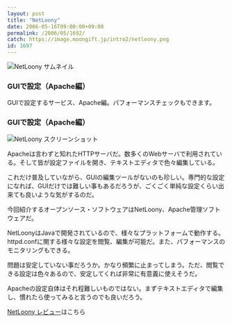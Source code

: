 ```yaml
---
layout: post
title: "NetLoony"
date: 2006-05-16T09:00:00+09:00
permalink: /2006/05/1692/
catch: https://image.moongift.jp/intro2/netloony.png
id: 1697
---
```

 ![NetLoony サムネイル](https://image.moongift.jp/intro2/netloony.t.png "NetLoony サムネイル")
  

### GUIで設定（Apache編）
  
GUIで設定するサービス、Apache編。パフォーマンスチェックもできます。  
<!--more-->  

### GUIで設定（Apache編）
  

![NetLoony スクリーンショット](https://image.moongift.jp/intro2/netloony.png "NetLoony スクリーンショット")

  

Apacheは言わずと知れたHTTPサーバだ。数多くのWebサーバで利用されている。そして皆が設定ファイルを開き、テキストエディタで色々編集している。

  

これだけ普及していながら、GUIの編集ツールがないのも珍しい。専門的な設定になれば、GUIだけでは難しい事もあるだろうが、ごくごく単純な設定くらい出来ても良いような気がするのだ。

  

今回紹介するオープンソース・ソフトウェアはNetLoony、Apache管理ソフトウェアだ。

  

NetLoonyはJavaで開発されているので、様々なプラットフォームで動作する。httpd.confに関する様々な設定を閲覧、編集が可能だ。また、パフォーマンスのモニタリングもできる。

  

問題は安定していない事だろうか。かなり頻繁に止まってしまう。ただ、閲覧できる設定は色々あるので、安定してくれば非常に有意義に使えそうだ。

  

Apacheの設定自体はそれ程難しいものではない。まずテキストエディタで編集し、慣れたら使ってみると言うのでも良いだろう。

  

[NetLoony レビュー](http://oss.moongift.jp/review/i-1697.html)はこちら

